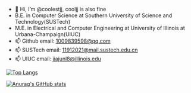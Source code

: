 - 👋 Hi, I’m @coolestjj, cooljj is also fine
- B.E. in Computer Science at Southern University of Science and Technology(SUSTech)
- M.E. in Electrical and Computer Engineering at University of Illinois at Urbana-Champaign(UIUC)
- 📫 Github email: 1009839598@qq.com
- 📫 SUSTech email: 11912021@mail.sustech.edu.cn
- 📫 UIUC email: jiajunl8@illinois.edu

[![Top Langs](https://github-readme-stats.vercel.app/api/top-langs/?username=coolestjj&layout=pie)](https://github.com/anuraghazra/github-readme-stats)

[![Anurag's GitHub stats](https://github-readme-stats.vercel.app/api?username=coolestjj)](https://github.com/anuraghazra/github-readme-stats)

<!---
coolestjj/coolestjj is a ✨ special ✨ repository because its `README.md` (this file) appears on your GitHub profile.
You can click the Preview link to take a look at your changes.
--->
